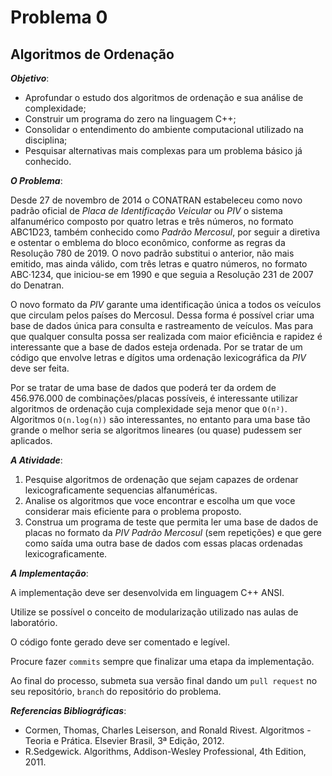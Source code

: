# Problema 0
## Algoritmos de Ordenação

***Objetivo***: 
- Aprofundar o estudo dos algoritmos de ordenação e sua análise de complexidade;
- Construir um programa do zero na linguagem C++;
- Consolidar o entendimento do ambiente computacional utilizado na disciplina;
- Pesquisar alternativas mais complexas para um problema básico já conhecido.

***O Problema***:

Desde 27 de novembro de 2014 o CONATRAN estabeleceu como novo padrão oficial de *Placa de Identificação Veicular*  ou *PIV* o sistema alfanumérico composto por quatro letras e três números, no formato ABC1D23, também conhecido como *Padrão Mercosul*, por seguir a diretiva e ostentar o emblema do bloco econômico, conforme as regras da Resolução 780 de 2019. O novo padrão substitui o anterior, não mais emitido, mas ainda válido, com três letras e quatro números, no formato ABC·1234, que iniciou-se em 1990 e que seguia a Resolução 231 de 2007 do Denatran.

O novo formato da *PIV* garante uma identificação única a todos os veículos que circulam pelos países do Mercosul. Dessa forma é possível criar uma base de dados única para consulta e rastreamento de veículos. Mas para que qualquer consulta possa ser realizada com maior eficiência e rapidez é interessante que a base de dados esteja ordenada. Por se tratar de um código que envolve letras e dígitos uma ordenação lexicográfica da *PIV* deve ser feita. 

Por se tratar de uma base de dados que poderá ter da ordem de 456.976.000 de combinações/placas possíveis, é interessante utilizar algoritmos de ordenação cuja complexidade seja menor que `O(n²)`. Algoritmos `O(n.log(n))` são interessantes, no entanto para uma base tão grande o melhor seria se algoritmos lineares (ou quase) pudessem ser aplicados. 

***A Atividade***: 

1. Pesquise algoritmos de ordenação que sejam capazes de ordenar lexicograficamente sequencias alfanuméricas. 
2. Analise os algoritmos que voce encontrar e escolha um que voce considerar mais eficiente para o problema proposto. 
3. Construa um programa de teste que permita ler uma base de dados de placas no formato da *PIV Padrão Mercosul* (sem repetições) e que gere como saída uma outra base de dados com essas placas ordenadas lexicograficamente.  

***A Implementação***:

A implementação deve ser desenvolvida em linguagem C++ ANSI.

Utilize se possível o conceito de modularização utilizado nas aulas de laboratório.

O código fonte gerado deve ser comentado e legível. 

Procure fazer `commits` sempre que finalizar uma etapa da implementação. 

Ao final do processo, submeta sua versão final dando um `pull request` no seu repositório, `branch` do repositório do problema. 


***Referencias Bibliográficas***: 

* Cormen, Thomas, Charles Leiserson, and Ronald Rivest. Algoritmos - Teoria e Prática. Elsevier Brasil, 3ª Edição, 2012.
* R.Sedgewick. Algorithms, Addison-Wesley Professional, 4th Edition, 2011.

